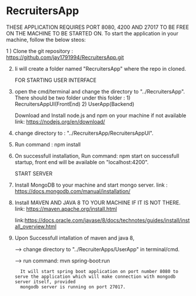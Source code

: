 # RecruitersApp

THESE APPLICATION REQUIRES PORT 8080, 4200 AND 27017 TO BE FREE ON THE MACHINE TO BE STARTED ON.
To start the application in your machine, follow the below steos:

1 ) Clone the git repository :  https://github.com/jay1791994/RecruitersApp.git

2)  Ii will create a folder named "RecruitersApp" where the repo in cloned.

    FOR STARTING USER INTERFACE

3)  open the cmd/terminal and change the directory to "../RecruitersApp".
    There should be two folder under this folder : 1) RecruitersAppUI(FrontEnd)   2) UserApp(Backend)
    
    Download and Install node.js and npm on your machine if not available
    link: https://nodejs.org/en/download/
    
4)  change directory to : "../RecruitersApp/RecruitersAppUI".

5)  Run command :        npm install

6)  On successfull installation, Run command:     npm start
    on successfull startup, front end will be available on "localhost:4200".
    
    
    START SERVER
    
    
7) Install MongoDB to your machine and start mongo server.
   link :  https://docs.mongodb.com/manual/installation/
   
8) Install MAVEN AND JAVA 8 TO YOUR MACHINE IF IT IS NOT THERE. 
   link: https://maven.apache.org/install.html
   
   link:https://docs.oracle.com/javase/8/docs/technotes/guides/install/install_overview.html
   
9) Upon Successfull intallation of maven and java 8,

   -->  change directory to "../RecruiterApps/UserApp" in terminal/cmd.
   
   -->  run command:   mvn spring-boot:run
      
         It will start spring boot application on port number 8080 to serve the application which will make connection with mongodb server itself, provided
         mongodb server is running on port 27017.
         
         
   
 

